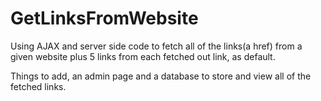 # GetLinksFromWebsite

Using AJAX and server side code to fetch all of the links(a href) from a given website plus 5 links from each fetched out link, as default.


Things to add, an admin page and a database to store and view all of the fetched links.

